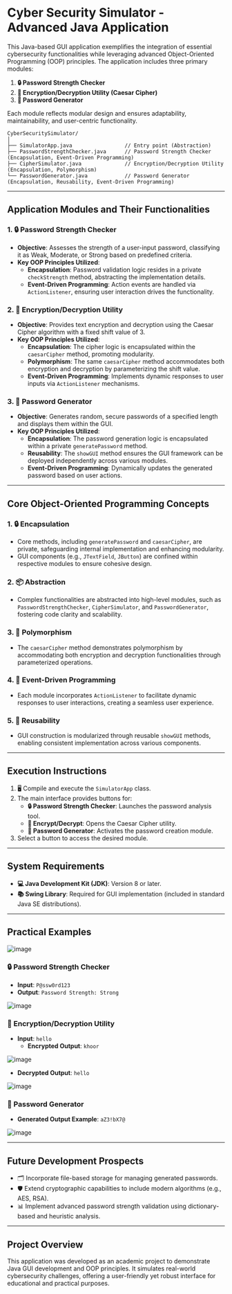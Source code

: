 # Cyber Security Simulator - Advanced Java Application

This Java-based GUI application exemplifies the integration of essential cybersecurity functionalities while leveraging advanced Object-Oriented Programming (OOP) principles. The application includes three primary modules:

1. **🔒 Password Strength Checker**
2. **🔐 Encryption/Decryption Utility (Caesar Cipher)**
3. **🔑 Password Generator**

Each module reflects modular design and ensures adaptability, maintainability, and user-centric functionality.

```
CyberSecuritySimulator/
│
├── SimulatorApp.java                 // Entry point (Abstraction)
├── PasswordStrengthChecker.java      // Password Strength Checker (Encapsulation, Event-Driven Programming)
├── CipherSimulator.java              // Encryption/Decryption Utility (Encapsulation, Polymorphism)
└── PasswordGenerator.java            // Password Generator (Encapsulation, Reusability, Event-Driven Programming)

```

---

## Application Modules and Their Functionalities

### 1. **🔒 Password Strength Checker**

- **Objective**: Assesses the strength of a user-input password, classifying it as Weak, Moderate, or Strong based on predefined criteria.
- **Key OOP Principles Utilized**:
  - **Encapsulation**: Password validation logic resides in a private `checkStrength` method, abstracting the implementation details.
  - **Event-Driven Programming**: Action events are handled via `ActionListener`, ensuring user interaction drives the functionality.

### 2. **🔐 Encryption/Decryption Utility**

- **Objective**: Provides text encryption and decryption using the Caesar Cipher algorithm with a fixed shift value of 3.
- **Key OOP Principles Utilized**:
  - **Encapsulation**: The cipher logic is encapsulated within the `caesarCipher` method, promoting modularity.
  - **Polymorphism**: The same `caesarCipher` method accommodates both encryption and decryption by parameterizing the shift value.
  - **Event-Driven Programming**: Implements dynamic responses to user inputs via `ActionListener` mechanisms.

### 3. **🔑 Password Generator**

- **Objective**: Generates random, secure passwords of a specified length and displays them within the GUI.
- **Key OOP Principles Utilized**:
  - **Encapsulation**: The password generation logic is encapsulated within a private `generatePassword` method.
  - **Reusability**: The `showGUI` method ensures the GUI framework can be deployed independently across various modules.
  - **Event-Driven Programming**: Dynamically updates the generated password based on user actions.

---

## Core Object-Oriented Programming Concepts

### 1. **🔒 Encapsulation**

- Core methods, including `generatePassword` and `caesarCipher`, are private, safeguarding internal implementation and enhancing modularity.
- GUI components (e.g., `JTextField`, `JButton`) are confined within respective modules to ensure cohesive design.

### 2. **📦 Abstraction**

- Complex functionalities are abstracted into high-level modules, such as `PasswordStrengthChecker`, `CipherSimulator`, and `PasswordGenerator`, fostering code clarity and scalability.

### 3. **🔀 Polymorphism**

- The `caesarCipher` method demonstrates polymorphism by accommodating both encryption and decryption functionalities through parameterized operations.

### 4. **🔄 Event-Driven Programming**

- Each module incorporates `ActionListener` to facilitate dynamic responses to user interactions, creating a seamless user experience.

### 5. **🔁 Reusability**

- GUI construction is modularized through reusable `showGUI` methods, enabling consistent implementation across various components.

---

## Execution Instructions

1. 🖥️ Compile and execute the `SimulatorApp` class.
2. The main interface provides buttons for:
   - **🔒 Password Strength Checker**: Launches the password analysis tool.
   - **🔐 Encrypt/Decrypt**: Opens the Caesar Cipher utility.
   - **🔑 Password Generator**: Activates the password creation module.
3. Select a button to access the desired module.

---

## System Requirements

- **💻 Java Development Kit (JDK)**: Version 8 or later.
- **📚 Swing Library**: Required for GUI implementation (included in standard Java SE distributions).

---

## Practical Examples

![image](https://github.com/user-attachments/assets/160e51e0-a630-4740-9a78-0d07c1225eec)


### 🔒 Password Strength Checker

- **Input**: `P@ssw0rd123`
- **Output**: `Password Strength: Strong`

![image](https://github.com/user-attachments/assets/73bfbe9b-aedc-4d9b-b563-6f5e08a490c2)


### 🔐 Encryption/Decryption Utility

- **Input**: `hello`
  - **Encrypted Output**: `khoor`

![image](https://github.com/user-attachments/assets/d3f61dbb-24b8-4d4c-a723-142039f171a7)

  - **Decrypted Output**: `hello`


![image](https://github.com/user-attachments/assets/3519525d-ae8c-4059-8a0d-45aca0a6ea21)


### 🔑 Password Generator

- **Generated Output Example**: `aZ3!bX7@`


![image](https://github.com/user-attachments/assets/4e627492-fb3d-44cc-a65e-8e565c2f33fd)


---

## Future Development Prospects

- 🗂️ Incorporate file-based storage for managing generated passwords.
- 🛡️ Extend cryptographic capabilities to include modern algorithms (e.g., AES, RSA).
- 📊 Implement advanced password strength validation using dictionary-based and heuristic analysis.

---

## Project Overview

This application was developed as an academic project to demonstrate Java GUI development and OOP principles. It simulates real-world cybersecurity challenges, offering a user-friendly yet robust interface for educational and practical purposes.

